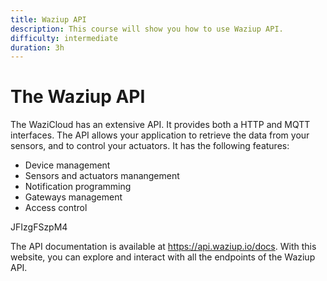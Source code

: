 ```yaml
---
title: Waziup API
description: This course will show you how to use Waziup API.
difficulty: intermediate
duration: 3h
---
```


The Waziup API
==============

The WaziCloud has an extensive API. It provides both a HTTP and MQTT interfaces.
The API allows your application to retrieve the data from your sensors, and to control your actuators.
It has the following features:

- Device management
- Sensors and actuators manangement
- Notification programming
- Gateways management
- Access control

<youtube>JFIzgFSzpM4</youtube>

The API documentation is available at https://api.waziup.io/docs.
With this website, you can explore and interact with all the endpoints of the Waziup API.
